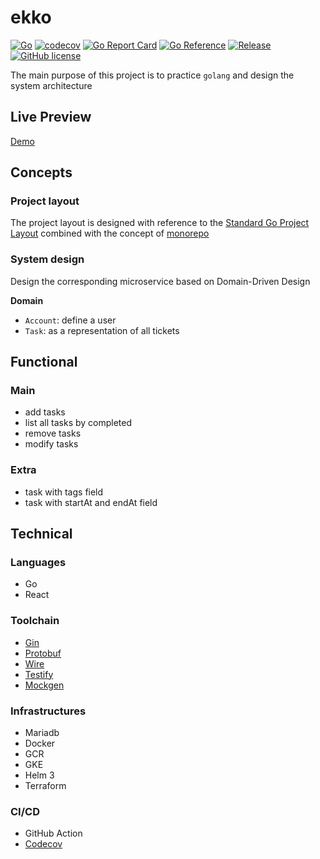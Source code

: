 # ekko

[![Go](https://github.com/blackhorseya/ekko/actions/workflows/go.yml/badge.svg)](https://github.com/blackhorseya/ekko/actions/workflows/go.yml)
[![codecov](https://codecov.io/gh/blackhorseya/ekko/branch/main/graph/badge.svg?token=SV4V6G6QZJ)](https://codecov.io/gh/blackhorseya/ekko)
[![Go Report Card](https://goreportcard.com/badge/github.com/blackhorseya/ekko)](https://goreportcard.com/report/github.com/blackhorseya/ekko)
[![Go Reference](https://pkg.go.dev/badge/github.com/blackhorseya/ekko)](https://pkg.go.dev/github.com/blackhorseya/ekko)
[![Release](https://img.shields.io/github/release/blackhorseya/ekko)](https://github.com/blackhorseya/ekko/releases/latest)
[![GitHub license](https://img.shields.io/github/license/blackhorseya/ekko)](https://github.com/blackhorseya/ekko/blob/main/LICENSE)

The main purpose of this project is to practice `golang` and design the system architecture

## Live Preview

[Demo](https://ekko.seancheng.space)

## Concepts

### Project layout

The project layout is designed with reference to the [Standard Go Project Layout](https://github.com/golang-standards/project-layout) combined with the concept of [monorepo](https://monorepo.tools/)

### System design

Design the corresponding microservice based on Domain-Driven Design

**Domain**

- `Account`: define a user
- `Task`: as a representation of all tickets

## Functional

### Main

- add tasks
- list all tasks by completed
- remove tasks
- modify tasks

### Extra

- task with tags field
- task with startAt and endAt field

## Technical

### Languages

- Go
- React

### Toolchain

- [Gin](https://github.com/gin-gonic/gin)
- [Protobuf](https://developers.google.com/protocol-buffers)
- [Wire](https://github.com/google/wire)
- [Testify](https://github.com/stretchr/testify)
- [Mockgen](https://github.com/golang/mock)

### Infrastructures

- Mariadb
- Docker
- GCR
- GKE
- Helm 3
- Terraform

### CI/CD

- GitHub Action
- [Codecov](https://codecov.io/)
